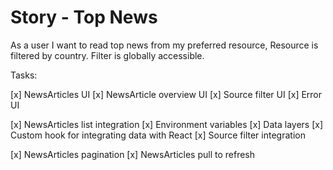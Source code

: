 # Story - Top News

As a user I want to read top
news from my preferred resource,
Resource is filtered by country.
Filter is globally accessible.

Tasks:

[x] NewsArticles UI
[x] NewsArticle overview UI
[x] Source filter UI
[x] Error UI

[x] NewsArticles list integration
    [x] Environment variables
    [x] Data layers
    [x] Custom hook for integrating data with React
[x] Source filter integration 

[x] NewsArticles pagination
[x] NewsArticles pull to refresh
